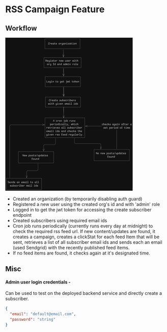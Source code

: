 # RSS Campaign Feature


## Workflow

<img src="util/flow.png" alt="flow" width="400"/>

- Created an organization (by temporarily disabling auth guard)
- Registered a new user using the created org's id and with 'admin' role
- Logged in to get the jwt token for accessing the create subscriber endpoint
- Created subscribers using required email ids
- Cron job runs periodically (currently runs every day at midnight) to check the required rss feed url. If new content/updates are found, it creates a campaign, creates a clickStat for each feed Item that will be sent, retrieves a list of all subscriber email ids and sends each an email (used Sendgrid) with the recently published feed items.
- If no feed items are found, it checks again at it's designated time.

## Misc

#### Admin user login credentials - 
Can be used to test on the deployed backend service and directly create a subscriber.

```json
{
  "email": "default@email.com",
  "password": "string"
}
```
